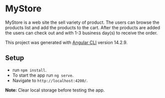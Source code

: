 # MyStore
MyStore is a web site the sell variety of product. The users can browse the products list and add the products to the cart. After the products are added the users can check out and with 1-3 business day(s) to receive the order.

This project was generated with [Angular CLI](https://github.com/angular/angular-cli) version 14.2.9.

## Setup

- run `npm install`.
- To start the app run `ng serve`.
- Navigate to `http://localhost:4200/`.


**Note:** Clear local storage before testing the app.